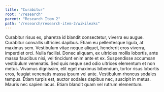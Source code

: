 ```yaml
---
title: "Curabitur"
root: "/research"
parent: "Research Item 2"
path: "/research/research-item-2/wikileaks"
---
```


Curabitur risus ex, pharetra id blandit consectetur, viverra eu augue. Curabitur convallis ultricies dapibus. Etiam eu pellentesque ligula, at maximus sem. Vestibulum vitae neque aliquet, hendrerit eros viverra, imperdiet orci. Nulla facilisi. Donec aliquam, ex ultricies mollis lobortis, ante massa faucibus nisi, vel tincidunt enim ante et ex. Suspendisse accumsan vestibulum venenatis. Sed quis neque sed odio ultrices elementum et non metus. Vivamus dignissim, elit eget maximus bibendum, tortor risus lobortis eros, feugiat venenatis massa ipsum vel ante. Vestibulum rhoncus sodales tempus. Etiam turpis est, auctor sodales dapibus nec, suscipit in metus. Mauris nec sapien lacus. Etiam blandit quam vel rutrum elementum.
